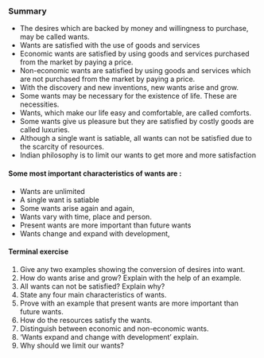 ### Summary
* The desires which are backed by money and willingness to purchase, may be called wants.
* Wants are satisfied with the use of goods and services
* Economic wants are satisfied by using goods and services purchased from the market by paying a price.
* Non-economic wants are satisfied by using goods and services which are not purchased from the market by paying a price.
* With the discovery and new inventions, new wants arise and grow.
* Some wants may be necessary for the existence of life. These are necessities.
* Wants, which make our life easy and comfortable, are called comforts.
* Some wants give us pleasure but they are satisfied by costly goods are called luxuries.
* Although a single want is satiable, all wants can not be satisfied due to the scarcity of resources.
* Indian philosophy is to limit our wants to get more and more satisfaction
#### Some most important characteristics of wants are :
* Wants are unlimited
* A single want is satiable
* Some wants arise again and again,
* Wants vary with time, place and person. 
* Present wants are more important than future wants
* Wants change and expand with development,

#### Terminal exercise  
1. Give any two examples showing the conversion of desires into want.
2. How do wants arise and grow? Explain with the help of an example.
3. All wants can not be satisfied? Explain why?
4. State any four main characteristics of wants.
5. Prove with an example that present wants are more important than future wants.
6. How do the resources satisfy the wants.
7. Distinguish between economic and non-economic wants.
8. ‘Wants expand and change with development’ explain.
9. Why should we limit our wants?
